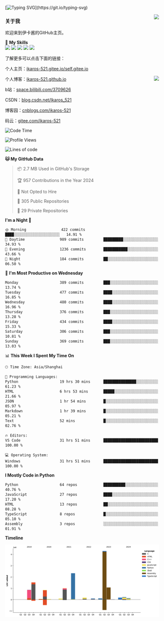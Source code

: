 [![Typing SVG](https://readme-typing-svg.herokuapp.com?size=25&duration=3000&color=8C43EA&vCenter=true&width=200&height=40&lines=Hi+Welcome+%F0%9F%91%8B%F0%9F%8F%BB;I'm+Love丶伊卡洛斯~~)](https://git.io/typing-svg)

<a href="#">
  <img align="right" src="https://github-readme-stats.vercel.app/api?username=Ikaros-521&count_private=true&show_icons=true&bg_color=15,f2f7fd,E0EAFC" />
</a>

### 关于我

欢迎来到伊卡酱的GitHub主页。

🌟 **My Skills**  
![](https://img.shields.io/badge/-C-A8B9CC?style=flat-square&logo=C&logoColor=fff)
![](https://img.shields.io/badge/-Python-3776AB?style=flat-square&logo=Python&logoColor=fff)
![](https://img.shields.io/badge/-JavaScript-F7DF1E?style=flat-square&logo=JavaScript&logoColor=fff)
![](https://img.shields.io/badge/-C++-00599C?style=flat-square&logo=Cpp&logoColor=fff)
![](https://img.shields.io/badge/-Linux-000000?style=flat-square&logo=Linux&logoColor=fff)

了解更多可以点击下面的链接：  

个人主页：[ikaros-521.gitee.io/self.gitee.io](https://ikaros-521.gitee.io/self.gitee.io/)  

<img align='right' src="https://github.com/Ikaros-521/Ikaros-521/assets/40910637/3a5e50bc-91dc-4aa5-b7a0-8b27ad1c2b33" height="330">

个人博客：[ikaros-521.github.io](https://ikaros-521.github.io/)  

b站：[space.bilibili.com/3709626](https://space.bilibili.com/3709626)  

CSDN：[blog.csdn.net/Ikaros_521](https://blog.csdn.net/Ikaros_521)  

博客园：[cnblogs.com/ikaros-521](https://www.cnblogs.com/ikaros-521)  

码云：[gitee.com/ikaros-521](https://gitee.com/ikaros-521)  


<!--START_SECTION:waka-->
![Code Time](http://img.shields.io/badge/Code%20Time-1%2C800%20hrs%2011%20mins-blue)

![Profile Views](http://img.shields.io/badge/Profile%20Views-9-blue)

![Lines of code](https://img.shields.io/badge/From%20Hello%20World%20I%27ve%20Written-13.0%20million%20lines%20of%20code-blue)

**🐱 My GitHub Data** 

> 📦 2.7 MB Used in GitHub's Storage 
 > 
> 🏆 957 Contributions in the Year 2024
 > 
> 🚫 Not Opted to Hire
 > 
> 📜 305 Public Repositories 
 > 
> 🔑 29 Private Repositories 
 > 
**I'm a Night 🦉** 

```text
🌞 Morning                422 commits         ████░░░░░░░░░░░░░░░░░░░░░   14.91 % 
🌆 Daytime                989 commits         █████████░░░░░░░░░░░░░░░░   34.93 % 
🌃 Evening                1236 commits        ███████████░░░░░░░░░░░░░░   43.66 % 
🌙 Night                  184 commits         ██░░░░░░░░░░░░░░░░░░░░░░░   06.50 % 
```
📅 **I'm Most Productive on Wednesday** 

```text
Monday                   389 commits         ███░░░░░░░░░░░░░░░░░░░░░░   13.74 % 
Tuesday                  477 commits         ████░░░░░░░░░░░░░░░░░░░░░   16.85 % 
Wednesday                480 commits         ████░░░░░░░░░░░░░░░░░░░░░   16.96 % 
Thursday                 376 commits         ███░░░░░░░░░░░░░░░░░░░░░░   13.28 % 
Friday                   434 commits         ████░░░░░░░░░░░░░░░░░░░░░   15.33 % 
Saturday                 306 commits         ███░░░░░░░░░░░░░░░░░░░░░░   10.81 % 
Sunday                   369 commits         ███░░░░░░░░░░░░░░░░░░░░░░   13.03 % 
```


📊 **This Week I Spent My Time On** 

```text
🕑︎ Time Zone: Asia/Shanghai

💬 Programming Languages: 
Python                   19 hrs 30 mins      ███████████████░░░░░░░░░░   61.23 % 
HTML                     6 hrs 53 mins       █████░░░░░░░░░░░░░░░░░░░░   21.66 % 
JSON                     1 hr 54 mins        █░░░░░░░░░░░░░░░░░░░░░░░░   05.97 % 
Markdown                 1 hr 39 mins        █░░░░░░░░░░░░░░░░░░░░░░░░   05.21 % 
Text                     52 mins             █░░░░░░░░░░░░░░░░░░░░░░░░   02.76 % 

🔥 Editors: 
VS Code                  31 hrs 51 mins      █████████████████████████   100.00 % 

💻 Operating System: 
Windows                  31 hrs 51 mins      █████████████████████████   100.00 % 
```

**I Mostly Code in Python** 

```text
Python                   64 repos            ██████████░░░░░░░░░░░░░░░   40.76 % 
JavaScript               27 repos            ████░░░░░░░░░░░░░░░░░░░░░   17.20 % 
HTML                     13 repos            ██░░░░░░░░░░░░░░░░░░░░░░░   08.28 % 
TypeScript               8 repos             █░░░░░░░░░░░░░░░░░░░░░░░░   05.10 % 
Assembly                 3 repos             ░░░░░░░░░░░░░░░░░░░░░░░░░   01.91 % 
```



**Timeline**

![Lines of Code chart](https://raw.githubusercontent.com/Ikaros-521/Ikaros-521/main/assets/bar_graph.png)


<!--END_SECTION:waka-->


<!--
**Ikaros-521/Ikaros-521** is a ✨ _special_ ✨ repository because its `README.md` (this file) appears on your GitHub profile.

Here are some ideas to get you started:

- 🔭 I’m currently working on ...
- 🌱 I’m currently learning ...
- 👯 I’m looking to collaborate on ...
- 🤔 I’m looking for help with ...
- 💬 Ask me about ...
- 📫 How to reach me: ...
- 😄 Pronouns: ...
- ⚡ Fun fact: ...
-->
